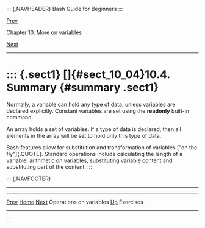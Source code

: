 ::: {.NAVHEADER}
Bash Guide for Beginners
:::

[Prev](sect_10_03.md)

Chapter 10. More on variables

[Next](sect_10_05.md)

------------------------------------------------------------------------

::: {.sect1}
[]{#sect_10_04}10.4. Summary {#summary .sect1}
============================

Normally, a variable can hold any type of data, unless variables are
declared explicitly. Constant variables are set using the **readonly**
built-in command.

An array holds a set of variables. If a type of data is declared, then
all elements in the array will be set to hold only this type of data.

Bash features allow for substitution and transformation of variables
[\"on the fly\"]{.QUOTE}. Standard operations include calculating the
length of a variable, arithmetic on variables, substituting variable
content and substituting part of the content.
:::

::: {.NAVFOOTER}

------------------------------------------------------------------------

  ------------------------- -------------------- -------------------------
  [Prev](sect_10_03.md)    [Home](index.md)    [Next](sect_10_05.md)
  Operations on variables    [Up](chap_10.md)                  Exercises
  ------------------------- -------------------- -------------------------
:::
